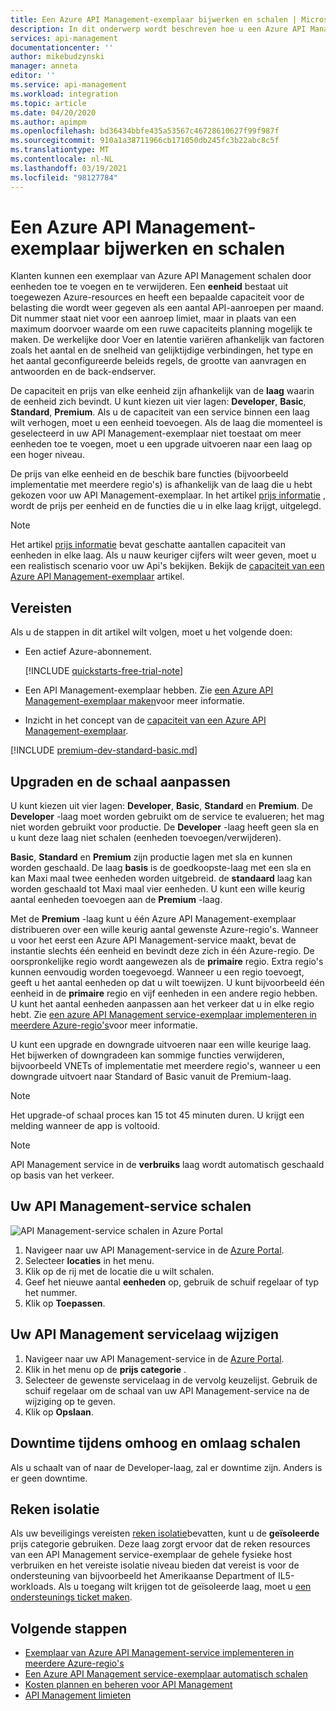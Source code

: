 ```yaml
---
title: Een Azure API Management-exemplaar bijwerken en schalen | Microsoft Docs
description: In dit onderwerp wordt beschreven hoe u een Azure API Management-exemplaar bijwerkt en schaalt.
services: api-management
documentationcenter: ''
author: mikebudzynski
manager: anneta
editor: ''
ms.service: api-management
ms.workload: integration
ms.topic: article
ms.date: 04/20/2020
ms.author: apimpm
ms.openlocfilehash: bd36434bbfe435a53567c46728610627f99f987f
ms.sourcegitcommit: 910a1a38711966cb171050db245fc3b22abc8c5f
ms.translationtype: MT
ms.contentlocale: nl-NL
ms.lasthandoff: 03/19/2021
ms.locfileid: "98127784"
---
```

# <a name="upgrade-and-scale-an-azure-api-management-instance"></a>Een Azure API Management-exemplaar bijwerken en schalen  

Klanten kunnen een exemplaar van Azure API Management schalen door eenheden toe te voegen en te verwijderen. Een **eenheid** bestaat uit toegewezen Azure-resources en heeft een bepaalde capaciteit voor de belasting die wordt weer gegeven als een aantal API-aanroepen per maand. Dit nummer staat niet voor een aanroep limiet, maar in plaats van een maximum doorvoer waarde om een ruwe capaciteits planning mogelijk te maken. De werkelijke door Voer en latentie variëren afhankelijk van factoren zoals het aantal en de snelheid van gelijktijdige verbindingen, het type en het aantal geconfigureerde beleids regels, de grootte van aanvragen en antwoorden en de back-endserver.

De capaciteit en prijs van elke eenheid zijn afhankelijk van de **laag** waarin de eenheid zich bevindt. U kunt kiezen uit vier lagen: **Developer**, **Basic**, **Standard**, **Premium**. Als u de capaciteit van een service binnen een laag wilt verhogen, moet u een eenheid toevoegen. Als de laag die momenteel is geselecteerd in uw API Management-exemplaar niet toestaat om meer eenheden toe te voegen, moet u een upgrade uitvoeren naar een laag op een hoger niveau.

De prijs van elke eenheid en de beschik bare functies (bijvoorbeeld implementatie met meerdere regio's) is afhankelijk van de laag die u hebt gekozen voor uw API Management-exemplaar. In het artikel [prijs informatie](https://azure.microsoft.com/pricing/details/api-management/?ref=microsoft.com&utm_source=microsoft.com&utm_medium=docs&utm_campaign=visualstudio) , wordt de prijs per eenheid en de functies die u in elke laag krijgt, uitgelegd. 

>[!NOTE]
>Het artikel [prijs informatie](https://azure.microsoft.com/pricing/details/api-management/?ref=microsoft.com&utm_source=microsoft.com&utm_medium=docs&utm_campaign=visualstudio) bevat geschatte aantallen capaciteit van eenheden in elke laag. Als u nauw keuriger cijfers wilt weer geven, moet u een realistisch scenario voor uw Api's bekijken. Bekijk de [capaciteit van een Azure API Management-exemplaar](api-management-capacity.md) artikel.

## <a name="prerequisites"></a>Vereisten

Als u de stappen in dit artikel wilt volgen, moet u het volgende doen:

+ Een actief Azure-abonnement.

    [!INCLUDE [quickstarts-free-trial-note](../../includes/quickstarts-free-trial-note.md)]

+ Een API Management-exemplaar hebben. Zie [een Azure API Management-exemplaar maken](get-started-create-service-instance.md)voor meer informatie.

+ Inzicht in het concept van de [capaciteit van een Azure API Management-exemplaar](api-management-capacity.md).

[!INCLUDE [premium-dev-standard-basic.md](../../includes/api-management-availability-premium-dev-standard-basic.md)]

## <a name="upgrade-and-scale"></a>Upgraden en de schaal aanpassen  

U kunt kiezen uit vier lagen: **Developer**, **Basic**,  **Standard** en **Premium**. De **Developer** -laag moet worden gebruikt om de service te evalueren; het mag niet worden gebruikt voor productie. De **Developer** -laag heeft geen sla en u kunt deze laag niet schalen (eenheden toevoegen/verwijderen). 

**Basic**, **Standard** en **Premium** zijn productie lagen met sla en kunnen worden geschaald. De laag **basis** is de goedkoopste-laag met een sla en kan Maxi maal twee eenheden worden uitgebreid. de **standaard** laag kan worden geschaald tot Maxi maal vier eenheden. U kunt een wille keurig aantal eenheden toevoegen aan de **Premium** -laag.

Met de **Premium** -laag kunt u één Azure API Management-exemplaar distribueren over een wille keurig aantal gewenste Azure-regio's. Wanneer u voor het eerst een Azure API Management-service maakt, bevat de instantie slechts één eenheid en bevindt deze zich in één Azure-regio. De oorspronkelijke regio wordt aangewezen als de **primaire** regio. Extra regio's kunnen eenvoudig worden toegevoegd. Wanneer u een regio toevoegt, geeft u het aantal eenheden op dat u wilt toewijzen. U kunt bijvoorbeeld één eenheid in de **primaire** regio en vijf eenheden in een andere regio hebben. U kunt het aantal eenheden aanpassen aan het verkeer dat u in elke regio hebt. Zie [een azure API Management service-exemplaar implementeren in meerdere Azure-regio's](api-management-howto-deploy-multi-region.md)voor meer informatie.

U kunt een upgrade en downgrade uitvoeren naar een wille keurige laag. Het bijwerken of downgradeen kan sommige functies verwijderen, bijvoorbeeld VNETs of implementatie met meerdere regio's, wanneer u een downgrade uitvoert naar Standard of Basic vanuit de Premium-laag.

> [!NOTE]
> Het upgrade-of schaal proces kan 15 tot 45 minuten duren. U krijgt een melding wanneer de app is voltooid.

> [!NOTE]
> API Management service in de **verbruiks** laag wordt automatisch geschaald op basis van het verkeer.

## <a name="scale-your-api-management-service"></a>Uw API Management-service schalen

![API Management-service schalen in Azure Portal](./media/upgrade-and-scale/portal-scale.png)

1. Navigeer naar uw API Management-service in de [Azure Portal](https://portal.azure.com/).
2. Selecteer **locaties** in het menu.
3. Klik op de rij met de locatie die u wilt schalen.
4. Geef het nieuwe aantal **eenheden** op, gebruik de schuif regelaar of typ het nummer.
5. Klik op **Toepassen**.

## <a name="change-your-api-management-service-tier"></a>Uw API Management servicelaag wijzigen

1. Navigeer naar uw API Management-service in de [Azure Portal](https://portal.azure.com/).
2. Klik in het menu op de **prijs categorie** .
3. Selecteer de gewenste servicelaag in de vervolg keuzelijst. Gebruik de schuif regelaar om de schaal van uw API Management-service na de wijziging op te geven.
4. Klik op **Opslaan**.

## <a name="downtime-during-scaling-up-and-down"></a>Downtime tijdens omhoog en omlaag schalen
Als u schaalt van of naar de Developer-laag, zal er downtime zijn. Anders is er geen downtime. 

## <a name="compute-isolation"></a>Reken isolatie
Als uw beveiligings vereisten [reken isolatie](../azure-government/azure-secure-isolation-guidance.md#compute-isolation)bevatten, kunt u de **geïsoleerde** prijs categorie gebruiken. Deze laag zorgt ervoor dat de reken resources van een API Management service-exemplaar de gehele fysieke host verbruiken en het vereiste isolatie niveau bieden dat vereist is voor de ondersteuning van bijvoorbeeld het Amerikaanse Department of IL5-workloads. Als u toegang wilt krijgen tot de geïsoleerde laag, moet u [een ondersteunings ticket maken](../azure-portal/supportability/how-to-create-azure-support-request.md). 



## <a name="next-steps"></a>Volgende stappen

- [Exemplaar van Azure API Management-service implementeren in meerdere Azure-regio's](api-management-howto-deploy-multi-region.md)
- [Een Azure API Management service-exemplaar automatisch schalen](api-management-howto-autoscale.md)
- [Kosten plannen en beheren voor API Management](plan-manage-costs.md)
- [API Management limieten](../azure-resource-manager/management/azure-subscription-service-limits.md#api-management-limits)